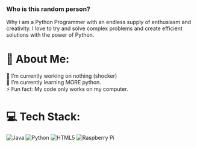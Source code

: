 ### Who is this random person?  
Why i am a Python Programmer with an endless supply of enthusiasm and creativity. I love to try and solve complex problems and create efficient solutions with the power of Python.

# 💫 About Me:
🔭 I’m currently working on nothing (shocker)<br>🌱 I’m currently learning MORE python.<br>⚡ Fun fact: My code only works on my computer.

# 💻 Tech Stack:
![Java](https://img.shields.io/badge/java-%23ED8B00.svg?style=for-the-badge&logo=java&logoColor=white) ![Python](https://img.shields.io/badge/python-3670A0?style=for-the-badge&logo=python&logoColor=ffdd54) ![HTML5](https://img.shields.io/badge/html5-%23E34F26.svg?style=for-the-badge&logo=html5&logoColor=white) ![Raspberry Pi](https://img.shields.io/badge/-RaspberryPi-C51A4A?style=for-the-badge&logo=Raspberry-Pi)

